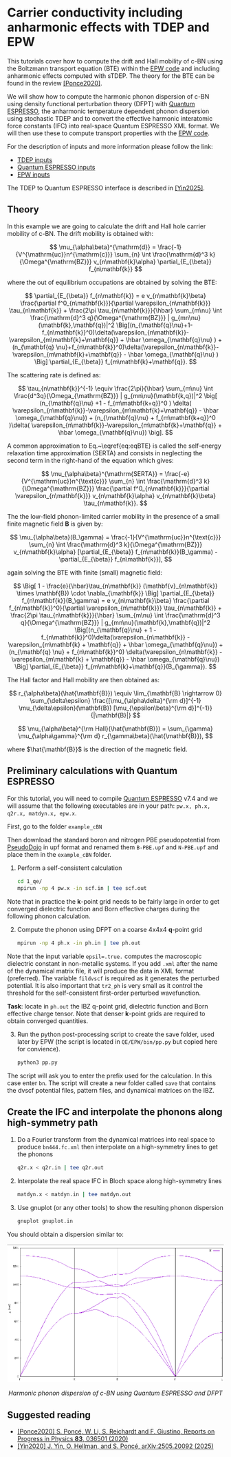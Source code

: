 Carrier conductivity including anharmonic effects with TDEP and EPW
===

This tutorials cover how to compute the drift and Hall mobility of c-BN using the Boltzmann transport equation (BTE) within the [EPW code](https://epw-code.org) and including anharmonic effects computed with sTDEP.
The theory for the BTE can be found in the review [[Ponce2020]](#suggested-reading).

We will show how to compute the harmonic phonon dispersion of c-BN using density functional perturbation theory (DFPT) with [Quantum ESPRESSO](https://www.quantum-espresso.org/), the anharmonic temperature dependent phonon dispersion using stochastic TDEP and to convert the effective harmonic interatomic force constants (IFC) into real-space Quantum ESPRESSO XML format.
We will then use these to compute transport properties with the [EPW code](https://epw-code.org).

For the description of inputs and more information please follow the link:
- [TDEP inputs](https://tdep-developers.github.io/tdep/files/)
- [Quantum ESPRESSO inputs](https://epwdoc.gitlab.io/source/doc/Inputs.html)
- [EPW inputs](https://epwdoc.gitlab.io/source/doc/Inputs.html)

The TDEP to Quantum ESPRESSO interface is described in [[Yin2025]](#suggested-reading).

## Theory

In this example we are going to calculate the drift and Hall hole carrier mobility of c-BN.
The drift mobility is obtained with:

$$
\mu_{\alpha\beta}^{\mathrm{d}} = \frac{-1}{V^{\mathrm{uc}}n^{\mathrm{c}}} \sum_{n}  \int  \frac{\mathrm{d}^3 k}{\Omega^{\mathrm{BZ}}} v_{n\mathbf{k}\alpha} \partial_{E_{\beta}} f_{n\mathbf{k}}
$$

where the out of equilibrium occupations are obtained by solving the BTE:

$$
\partial_{E_{\beta}} f_{n\mathbf{k}} = e v_{n\mathbf{k}\beta} \frac{\partial f^0_{n\mathbf{k}}}{\partial \varepsilon_{n\mathbf{k}}} \tau_{n\mathbf{k}} + \frac{2\pi \tau_{n\mathbf{k}}}{\hbar}  \sum_{m\nu} \int \frac{\mathrm{d}^3 q}{\Omega^{\mathrm{BZ}}} | g_{mn\nu}(\mathbf{k},\mathbf{q})|^2 \Big[(n_{\mathbf{q}\nu}+1-f_{n\mathbf{k}}^0)\delta(\varepsilon_{n\mathbf{k}}-\varepsilon_{m\mathbf{k}+\mathbf{q}}  + \hbar \omega_{\mathbf{q}\nu} ) +  (n_{\mathbf{q} \nu}+f_{n\mathbf{k}}^0)\delta(\varepsilon_{n\mathbf{k}}-\varepsilon_{m\mathbf{k}+\mathbf{q}}  - \hbar \omega_{\mathbf{q}\nu} ) \Big]  \partial_{E_{\beta}} f_{m\mathbf{k}+\mathbf{q}}.
$$

The scattering rate is defined as:

$$
\tau_{n\mathbf{k}}^{-1} \equiv  \frac{2\pi}{\hbar} \sum_{m\nu} \int \frac{d^3q}{\Omega_{\mathrm{BZ}}} | g_{mn\nu}(\mathbf{k,q})|^2 \big[ (n_{\mathbf{q}\nu} +1 - f_{m\mathbf{k+q}}^0 )   \delta( \varepsilon_{n\mathbf{k}}-\varepsilon_{m\mathbf{k}+\mathbf{q}} - \hbar \omega_{\mathbf{q}\nu}) +  (n_{\mathbf{q}\nu} +   f_{m\mathbf{k+q}}^0 )\delta( \varepsilon_{n\mathbf{k}}-\varepsilon_{m\mathbf{k}+\mathbf{q}} +  \hbar \omega_{\mathbf{q}\nu}) \big].
$$

A common approximation to Eq.~\eqref{eq:eqBTE} is called the self-energy relaxation time approximation (SERTA) and consists in neglecting the second term in the right-hand of the equation which gives:

$$
\mu_{\alpha\beta}^{\mathrm{SERTA}} = \frac{-e}{V^{\mathrm{uc}}n^{\text{c}}} \sum_{n}  \int \frac{\mathrm{d}^3 k}{\Omega^{\mathrm{BZ}}} \frac{\partial f^0_{n\mathbf{k}}}{\partial \varepsilon_{n\mathbf{k}}}  v_{n\mathbf{k}\alpha} v_{n\mathbf{k}\beta} \tau_{n\mathbf{k}}.
$$

The the low-field phonon-limited carrier mobility in the presence of a small finite magnetic field **B** is given by:

$$
\mu_{\alpha\beta}(B_\gamma) = \frac{-1}{V^{\mathrm{uc}}n^{\text{c}}} \sum_{n} \int \frac{\mathrm{d}^3 k}{\Omega^{\mathrm{BZ}}} v_{n\mathbf{k}\alpha} [\partial_{E_{\beta}} f_{n\mathbf{k}}(B_\gamma) - \partial_{E_{\beta}} f_{n\mathbf{k}}],
$$

again solving the BTE with finite (small) magnetic field:

$$
\Big[ 1 - \frac{e}{\hbar}\tau_{n\mathbf{k}} (\mathbf{v}_{n\mathbf{k}} \times \mathbf{B}) \cdot \nabla_{\mathbf{k}} \Big] \partial_{E_{\beta}} f_{n\mathbf{k}}(B_\gamma) = e v_{n\mathbf{k}\beta} \frac{\partial f_{n\mathbf{k}}^0}{\partial \varepsilon_{n\mathbf{k}}} \tau_{n\mathbf{k}} + \frac{2\pi \tau_{n\mathbf{k}}}{\hbar} \sum_{m\nu} \int \frac{\mathrm{d}^3 q}{\Omega^{\mathrm{BZ}}} | g_{mn\nu}(\mathbf{k},\mathbf{q})|^2  \Big[(n_{\mathbf{q}\nu} + 1 - f_{n\mathbf{k}}^0)\delta(\varepsilon_{n\mathbf{k}} - \varepsilon_{m\mathbf{k} + \mathbf{q}} + \hbar \omega_{\mathbf{q}\nu}) + (n_{\mathbf{q} \nu} + f_{n\mathbf{k}}^0) \delta(\varepsilon_{n\mathbf{k}} - \varepsilon_{m\mathbf{k} + \mathbf{q}} - \hbar \omega_{\mathbf{q}\nu}) \Big] \partial_{E_{\beta}} f_{m\mathbf{k}+\mathbf{q}}(B_{\gamma}).
$$

The Hall factor and Hall mobility are then obtained as:

$$
r_{\alpha\beta}(\hat{\mathbf{B}}) \equiv \lim_{\mathbf{B} \rightarrow 0} \sum_{\delta\epsilon} \frac{[\mu_{\alpha\delta}^{\rm d}]^{-1} \mu_{\delta\epsilon}(\mathbf{B}) [\mu_{\epsilon\beta}^{\rm d}]^{-1}}{|\mathbf{B}|}
$$

$$
\mu_{\alpha\beta}^{\rm Hall}(\hat{\mathbf{B}}) = \sum_{\gamma} \mu_{\alpha\gamma}^{\rm d} r_{\gamma\beta}(\hat{\mathbf{B}}),
$$


where $\hat{\mathbf{B}}$ is the direction of the magnetic field.

## Preliminary calculations with Quantum ESPRESSO

For this tutorial, you will need to compile [Quantum ESPRESSO](https://www.quantum-espresso.org/) v7.4 and we will assume that the following executables are in your path: `pw.x, ph.x, q2r.x, matdyn.x, epw.x`.

First, go to the folder `example_cBN`

Then download the standard boron and nitrogen PBE pseudopotential from [PseudoDojo](https://www.pseudo-dojo.org/) in upf format and renamed them `B-PBE.upf` and `N-PBE.upf`
and place them in the `example_cBN` folder.

1. Perform a self-consistent calculation
   ```bash
   cd 1_qe/
   mpirun -np 4 pw.x -in scf.in | tee scf.out
   ```
Note that in practice the **k**-point grid needs to be fairly large in order to get converged dielectric function and Born effective charges during the following phonon calculation.

2. Compute the phonon using DFPT on a coarse 4x4x4 **q**-point grid
   ```bash
   mpirun -np 4 ph.x -in ph.in | tee ph.out
   ```
Note that the input variable `epsil=.true.` computes the macroscopic dielectric constant in non-metallic systems. If you add `.xml` after the name of the dynamical matrix file, it will produce the data in XML format (preferred). The variable `fildvscf` is required as it generates the perturbed potential. It is also important that `tr2_ph` is very small as it control the threshold for the self-consistent first-order perturbed wavefunction.

**Task**: locate in `ph.out` the IBZ q-point grid, dielectric function and Born effective charge tensor. Note that denser **k**-point grids are required to obtain converged quantities.

3. Run the python post-processing script to create the save folder, used later by EPW (the script is located in `QE/EPW/bin/pp.py` but copied here for convience).
   ```bash
   python3 pp.py
   ```
The script will ask you to enter the prefix used for the calculation. In this case enter `bn`. The script will create a new folder called `save` that contains the dvscf potential files, pattern files, and dynamical matrices on the IBZ.

## Create the IFC and interpolate the phonons along high-symmetry path

1. Do a Fourier transform from the dynamical matrices into real space to produce `bn444.fc.xml` then interpolate on a high-symmetry lines to get the phonons
   ```bash
   q2r.x < q2r.in | tee q2r.out
   ```

2. Interpolate the real space IFC in Bloch space along high-symmetry lines
   ```bash
   matdyn.x < matdyn.in | tee matdyn.out
   ```

3. Use gnuplot (or any other tools) to show the resulting phonon dispersion
   ```bash
   gnuplot gnuplot.in
   ```
You should obtain a dispersion similar to:

<p>
        <img src=".assets/qe.png" width="600"/>
  <figcaption><center><em>Harmonic phonon dispersion of c-BN using Quantum ESPRESSO and DFPT</em></center></figcaption>
</p>



## Suggested reading
- [[Ponce2020] S. Poncé, W. Li, S. Reichardt and F. Giustino, Reports on Progress in Physics **83**, 036501 (2020)](https://iopscience.iop.org/article/10.1088/1361-6633/ab6a43)
- [[Yin2020]  J. Yin, O. Hellman, and S. Poncé, arXiv:2505.20092 (2025)](https://doi.org/10.48550/arXiv.2505.20092)
